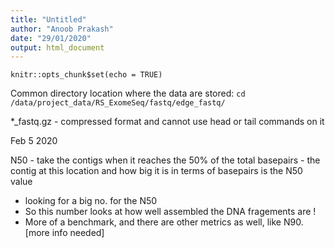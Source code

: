 ```yaml
---
title: "Untitled"
author: "Anoob Prakash"
date: "29/01/2020"
output: html_document
---
```


```{r setup, include=FALSE}
knitr::opts_chunk$set(echo = TRUE)
```
Common directory location where the data are stored:
`cd /data/project_data/RS_ExomeSeq/fastq/edge_fastq/`


*_fastq.gz - compressed format and cannot use head or tail commands on it  








Feb 5 2020

N50 - take the contigs when it reaches the 50% of the total basepairs - the contig at this location and how big it is in terms of basepairs is the N50 value    
- looking for a big no. for the N50  
- So this number looks at how well assembled the DNA fragements are !  
- More of a benchmark, and there are other metrics as well, like N90. [more info needed]  



